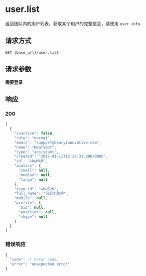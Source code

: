 # user.list

返回团队内的用户列表，获取某个用户的完整信息，请使用 `user.info`.

## 请求方式

```
GET {base_url}/user.list
```

## 请求参数

**需要登录**


## 响应

### 200

```javascript
[
  {
    "inactive": false,
    "role": "normal",
    "email": "support@bearyinnovative.com",
    "name": "BearyBot",
    "type": "assistant",
    "created": "2017-01-11T12:28:31.000+0000",
    "id": "=bwMkR",
    "avatars": {
      "small": null,
      "medium": null,
      "large": null
    },
    "team_id": "=bw52O",
    "full_name": "倍洽小助手",
    "mobile": null,
    "profile": {
      "bio": null,
      "position": null,
      "skype": null
    }
  }
]
```
### 错误响应

```javascript
{
  "code": // error code,
  "error": "unexpected error"
}
```

<!-- generated by gen_doc.js -->
